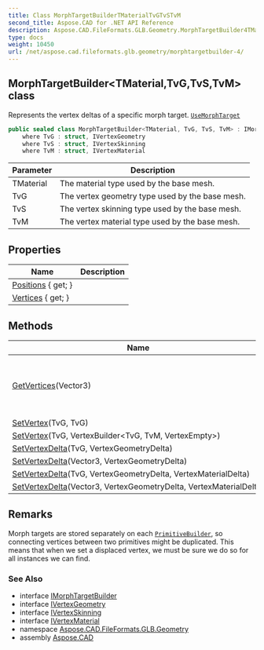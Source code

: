 ```yaml
---
title: Class MorphTargetBuilderTMaterialTvGTvSTvM
second_title: Aspose.CAD for .NET API Reference
description: Aspose.CAD.FileFormats.GLB.Geometry.MorphTargetBuilder4TMaterialTvGTvSTvM class. Represents the vertex deltas of a specific morph target. UseMorphTarget
type: docs
weight: 10450
url: /net/aspose.cad.fileformats.glb.geometry/morphtargetbuilder-4/
---
```

## MorphTargetBuilder&lt;TMaterial,TvG,TvS,TvM&gt; class

Represents the vertex deltas of a specific morph target. [`UseMorphTarget`](../meshbuilder-4/usemorphtarget/)

```csharp
public sealed class MorphTargetBuilder<TMaterial, TvG, TvS, TvM> : IMorphTargetBuilder
    where TvG : struct, IVertexGeometry
    where TvS : struct, IVertexSkinning
    where TvM : struct, IVertexMaterial
```

| Parameter | Description |
| --- | --- |
| TMaterial | The material type used by the base mesh. |
| TvG | The vertex geometry type used by the base mesh. |
| TvS | The vertex skinning type used by the base mesh. |
| TvM | The vertex material type used by the base mesh. |

## Properties

| Name | Description |
| --- | --- |
| [Positions](../../aspose.cad.fileformats.glb.geometry/morphtargetbuilder-4/positions/) { get; } |  |
| [Vertices](../../aspose.cad.fileformats.glb.geometry/morphtargetbuilder-4/vertices/) { get; } |  |

## Methods

| Name | Description |
| --- | --- |
| [GetVertices](../../aspose.cad.fileformats.glb.geometry/morphtargetbuilder-4/getvertices/)(Vector3) | Gets a collection of vertices sharing this vertex position. |
| [SetVertex](../../aspose.cad.fileformats.glb.geometry/morphtargetbuilder-4/setvertex/#setvertex_1)(TvG, TvG) |  |
| [SetVertex](../../aspose.cad.fileformats.glb.geometry/morphtargetbuilder-4/setvertex/#setvertex)(TvG, VertexBuilder&lt;TvG, TvM, VertexEmpty&gt;) |  |
| [SetVertexDelta](../../aspose.cad.fileformats.glb.geometry/morphtargetbuilder-4/setvertexdelta/#setvertexdelta_2)(TvG, VertexGeometryDelta) |  |
| [SetVertexDelta](../../aspose.cad.fileformats.glb.geometry/morphtargetbuilder-4/setvertexdelta/#setvertexdelta)(Vector3, VertexGeometryDelta) |  |
| [SetVertexDelta](../../aspose.cad.fileformats.glb.geometry/morphtargetbuilder-4/setvertexdelta/#setvertexdelta_3)(TvG, VertexGeometryDelta, VertexMaterialDelta) |  |
| [SetVertexDelta](../../aspose.cad.fileformats.glb.geometry/morphtargetbuilder-4/setvertexdelta/#setvertexdelta_1)(Vector3, VertexGeometryDelta, VertexMaterialDelta) |  |

## Remarks

Morph targets are stored separately on each [`PrimitiveBuilder`](../primitivebuilder-4/), so connecting vertices between two primitives might be duplicated. This means that when we set a displaced vertex, we must be sure we do so for all instances we can find.

### See Also

* interface [IMorphTargetBuilder](../imorphtargetbuilder/)
* interface [IVertexGeometry](../../aspose.cad.fileformats.glb.geometry.vertextypes/ivertexgeometry/)
* interface [IVertexSkinning](../../aspose.cad.fileformats.glb.geometry.vertextypes/ivertexskinning/)
* interface [IVertexMaterial](../../aspose.cad.fileformats.glb.geometry.vertextypes/ivertexmaterial/)
* namespace [Aspose.CAD.FileFormats.GLB.Geometry](../../aspose.cad.fileformats.glb.geometry/)
* assembly [Aspose.CAD](../../)


